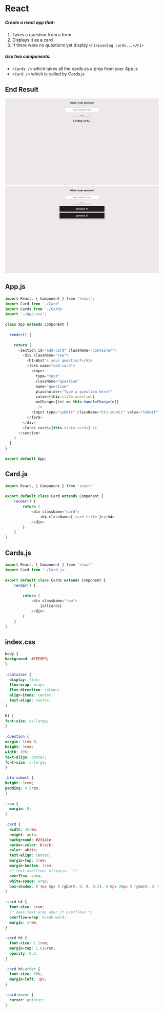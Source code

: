 # React 

##### Create a react app that:
1. Takes a question from a form
2. Displays it as a card 
3. If there were no questions yet display `<h1>Loading cards...</h1>`



##### Use two components: 
- `<Cards />` which takes all the cards as a prop from your App.js
- `<Card />` which is called by Cards.js

## End Result 
![result1](src/images/result1.png)
![result2](src/images/result2.png)

## App.js 

```js
import React, { Component } from 'react';
import Card from './Card'
import Cards from './Cards'
import './App.css';

class App extends Component {

  render() {

    return (
      <section id="add-card" className="container">
        <div className="row">
          <h1>What's your question?</h1>
          <form name="add-card">
            <input
              type="text"
              className="question"
              name="question"
              placeholder="Type a question here!"
              value={this.state.question}
              onChange={(e) => this.handleChange(e)}
               />
            <input type="submit" className="btn-submit" value="Submit" onClick={(e) => this.handleSubmit(e)} />
          </form>
        </div>
        <Cards cards={this.state.cards} />        
      </section>
    )
  }
}

export default App;

```

## Card.js

```js
import React, { Component } from 'react'

export default class Card extends Component {
    render() {
        return (
            <div className="card">
                <h4 className={'card-title'}></h4>
            </div>
        )
    }
}
```

## Cards.js

```js
import React, { Component } from 'react'
import Card from './Card.js'

export default class Cards extends Component {
    render() {

        return (
            <div className="row">
                {allCards}
            </div>
        )
    }
}
```


## index.css

```css
body {
background: #EEE9E9;
}

.container {
  display: flex;
  flex-wrap: wrap;
  flex-direction: column;
  align-items: center;
  text-align: center;
}

h1 {
font-size: xx-large;
}

.question {
margin: 1rem 0;
height: 3rem;
width: 80%;
text-align: center;
font-size: x-large;
}

.btn-submit {
height: 3rem;
padding: 0 5rem;
}

.row {
  margin: 0;
}

.card {
  width: 35rem;
  height: auto;
  background: #231e1e;
  border-color: black;
  color: white;
  text-align: center;
  margin-top: 1rem;
  margin-bottom: 1rem;
  /* text-overflow: ellipsis;  */
  overflow: auto;
  white-space: wrap;
  box-shadow: 0 4px 8px 0 rgba(0, 0, 0, 0.2), 0 6px 20px 0 rgba(0, 0, 0, 0.19);
}

.card h4 {
  font-size: 2rem;
  /* make text wrap when it overflows */
  overflow-wrap: break-word;
  margin: 1rem;
}

.card h6 {
  font-size: 1.2rem;
  margin-top: 1.618rem;
  opacity: 0.2;
}

.card h6:after {
  font-size: 60%;
  margin-left: 1px;
}

.card:hover {
  cursor: pointer;
}

```